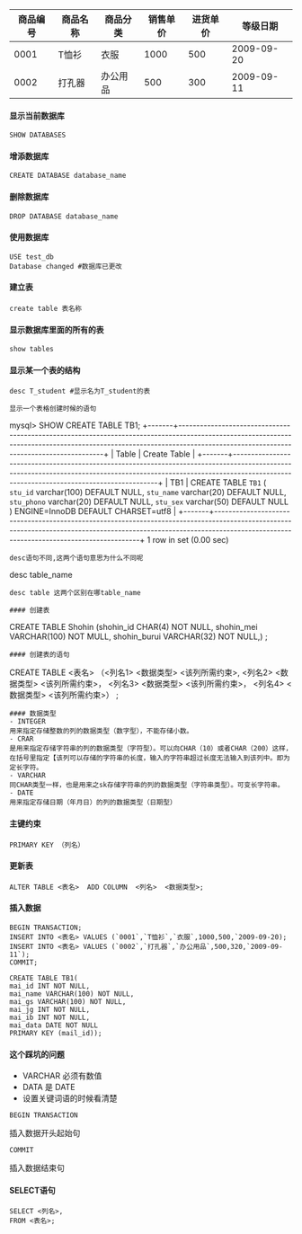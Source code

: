 | 商品编号 | 商品名称 | 商品分类 | 销售单价 | 进货单价 | 等级日期 |
| --- | --- | --- | --- | --- | --- |
| 0001 | T恤衫 | 衣服 | 1000 | 500 | 2009-09-20 |
| 0002 | 打孔器 | 办公用品 | 500 | 300 | 2009-09-11 |
#### 显示当前数据库
```
SHOW DATABASES
```

#### 增添数据库
```
CREATE DATABASE database_name
```
#### 删除数据库
```
DROP DATABASE database_name
```
#### 使用数据库
```
USE test_db
Database changed #数据库已更改
```
#### 建立表
```
create table 表名称
```
#### 显示数据库里面的所有的表
```
show tables
```
#### 显示某一个表的结构
```
desc T_student #显示名为T_student的表

显示一个表格创建时候的语句
```
mysql> SHOW CREATE TABLE TB1;
+-------+---------------------------------------------------------------------------------------------------------------------------------------------------------------------------------------------------------------------+
| Table | Create Table                                                                                                                                                                                                        |
+-------+---------------------------------------------------------------------------------------------------------------------------------------------------------------------------------------------------------------------+
| TB1   | CREATE TABLE `TB1` (
  `stu_id` varchar(100) DEFAULT NULL,
  `stu_name` varchar(20) DEFAULT NULL,
  `stu_phono` varchar(20) DEFAULT NULL,
  `stu_sex` varchar(50) DEFAULT NULL
) ENGINE=InnoDB DEFAULT CHARSET=utf8 |
+-------+---------------------------------------------------------------------------------------------------------------------------------------------------------------------------------------------------------------------+
1 row in set (0.00 sec)
```
desc语句不同,这两个语句意思为什么不同呢
```
desc table_name
```
desc table 这两个区别在哪table_name
```
```
#### 创建表
```
CREATE TABLE Shohin
(shohin_id CHAR(4) NOT NULL,
shohin_mei VARCHAR(100) NOT MULL,
shohin_burui VARCHAR(32) NOT NULL,)
;
```
#### 创建表的语句
```
CREATE TABLE <表名>
（<列名1> <数据类型> <该列所需约束>,
<列名2> <数据类型> <该列所需约束>，
<列名3> <数据类型> <该列所需约束>，
<列名4> <数据类型> <该列所需约束>）
;
```
#### 数据类型
- INTEGER
用来指定存储整数的列的数据类型（数字型），不能存储小数。
- CRAR
是用来指定存储字符串的列的数据类型（字符型）。可以向CHAR（10）或者CHAR（200）这样，在括号里指定【该列可以存储的字符串的长度，输入的字符串超过长度无法输入到该列中。即为定长字符。
- VARCHAR
同CHAR类型一样，也是用来之sk存储字符串的列的数据类型（字符串类型）。可变长字符串。
- DATE
用来指定存储日期（年月日）的列的数据类型（日期型）
```
#### 主键约束 
```
PRIMARY KEY （列名）
```
#### 更新表
```
ALTER TABLE <表名>  ADD COLUMN  <列名>  <数据类型>;
```
#### 插入数据
```
BEGIN TRANSACTION;
INSERT INTO <表名> VALUES (`0001`,`T恤衫`,`衣服`,1000,500,`2009-09-20);
INSERT INTO <表名> VALUES (`0002`,`打孔器`,`办公用品`,500,320,`2009-09-11`);
COMMIT;
```
```
CREATE TABLE TB1(
mai_id INT NOT NULL,
mai_name VARCHAR(100) NOT NULL,
mai_gs VARCHAR(100) NOT NULL,
mai_jg INT NOT NULL,
mai_ib INT NOT NULL,
mai_data DATE NOT NULL
PRIMARY KEY (mail_id));
```
#### 这个踩坑的问题
- VARCHAR 必须有数值
- DATA 是 DATE
- 设置关键词语的时候看清楚

```
BEGIN TRANSACTION
```
插入数据开头起始句
```
COMMIT
```
插入数据结束句
#### SELECT语句
```
SELECT <列名>,
FROM <表名>;
```
